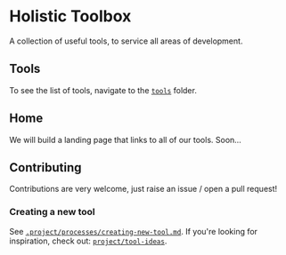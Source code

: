 # Holistic Toolbox

A collection of useful tools, to service all areas of development.

## Tools
To see the list of tools, navigate to the [`tools`](/tools) folder.

## Home
We will build a landing page that links to all of our tools. Soon...

## Contributing
Contributions are very welcome, just raise an issue / open a pull request!

### Creating a new tool
See [`.project/processes/creating-new-tool.md`](.project/processes/creating-new-tool.md). If you're looking for inspiration, check out: [`project/tool-ideas`](/project/tool-ideas).

